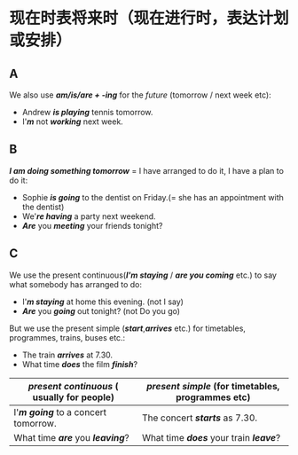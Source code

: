# 现在时表将来时（现在进行时，表达计划或安排）

## A
We also use ***am/is/are + -ing*** for the *future* (tomorrow / next week etc):
* Andrew ***is playing*** tennis tomorrow.
* I'***m*** not ***working*** next week.

## B
***I am doing something tomorrow*** = I have arranged to do it, I have a plan to do it:
* Sophie ***is going*** to the dentist on Friday.(= she has an appointment with the dentist)
* We'***re having*** a party next weekend.
* ***Are*** you ***meeting*** your friends tonight?

## C
We use the present continuous(***I'm staying*** / ***are you coming*** etc.) to say what somebody has arranged to do:
* I'***m staying*** at home this evening. (not I say)
* ***Are*** you ***going*** out tonight? (not Do you go)

But we use the present simple (***start***,***arrives*** etc.) for timetables, programmes, trains, buses etc.:
* The train ***arrives*** at 7.30.
* What time ***does*** the film ***finish***?

| *present continuous* ( usually for people) | *present simple* (for timetables, programmes etc) |
| - | - |
| I'***m going*** to a concert tomorrow. | The concert ***starts*** as 7.30. |
| What time ***are*** you ***leaving***? | What time ***does*** your train ***leave***? |
